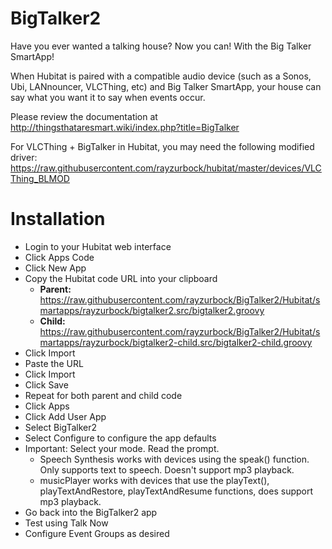 # BigTalker2
Have you ever wanted a talking house? Now you can! With the Big Talker SmartApp!

When Hubitat is paired with a compatible audio device (such as a Sonos, Ubi, LANnouncer, VLCThing, etc) and Big Talker SmartApp, your house can say what you want it to say when events occur.

Please review the documentation at http://thingsthataresmart.wiki/index.php?title=BigTalker

For VLCThing + BigTalker in Hubitat, you may need the following modified driver:
https://raw.githubusercontent.com/rayzurbock/hubitat/master/devices/VLCThing_BLMOD

# Installation
* Login to your Hubitat web interface
* Click Apps Code
* Click New App
* Copy the Hubitat code URL into your clipboard 
  * **Parent:** https://raw.githubusercontent.com/rayzurbock/BigTalker2/Hubitat/smartapps/rayzurbock/bigtalker2.src/bigtalker2.groovy
  * **Child:** https://raw.githubusercontent.com/rayzurbock/BigTalker2/Hubitat/smartapps/rayzurbock/bigtalker2-child.src/bigtalker2-child.groovy
* Click Import
* Paste the URL
* Click Import
* Click Save  
* Repeat for both parent and child code
* Click Apps
* Click Add User App
* Select BigTalker2
* Select Configure to configure the app defaults
* Important: Select your mode.  Read the prompt. 
  * Speech Synthesis works with devices using the speak() function. Only supports text to speech. Doesn't support mp3 playback.
  * musicPlayer works with devices that use the playText(), playTextAndRestore, playTextAndResume functions, does support mp3 playback.
* Go back into the BigTalker2 app
* Test using Talk Now
* Configure Event Groups as desired
